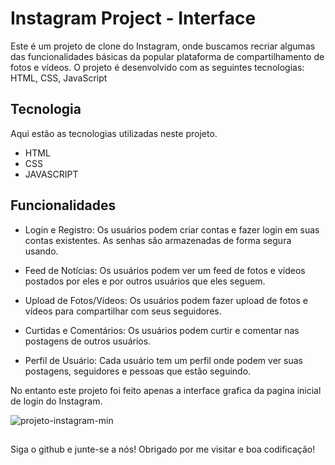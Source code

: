 

# Instagram Project - Interface

 Este é um projeto de clone do Instagram, onde buscamos recriar algumas das funcionalidades básicas da popular plataforma de compartilhamento de fotos e vídeos. O projeto é desenvolvido com as seguintes tecnologias: HTML, CSS, JavaScript


## Tecnologia
Aqui estão as tecnologias utilizadas neste projeto.

* HTML
* CSS
* JAVASCRIPT


## Funcionalidades 

* Login e Registro: Os usuários podem criar contas e fazer login em suas contas existentes. As senhas são armazenadas de forma segura usando.

* Feed de Notícias: Os usuários podem ver um feed de fotos e vídeos postados por eles e por outros usuários que eles seguem.

* Upload de Fotos/Vídeos: Os usuários podem fazer upload de fotos e vídeos para compartilhar com seus seguidores.

* Curtidas e Comentários: Os usuários podem curtir e comentar nas postagens de outros usuários.

* Perfil de Usuário: Cada usuário tem um perfil onde podem ver suas postagens, seguidores e pessoas que estão seguindo.


No entanto este projeto foi feito apenas a interface grafica da pagina inicial de login do Instagram.


![projeto-instagram-min](https://github.com/Estefanilira/Instagram/assets/126111557/8018ef85-3bb9-4f5f-bab7-82887106b6da)



## 
Siga o github e junte-se a nós! Obrigado por me visitar e boa codificação!
